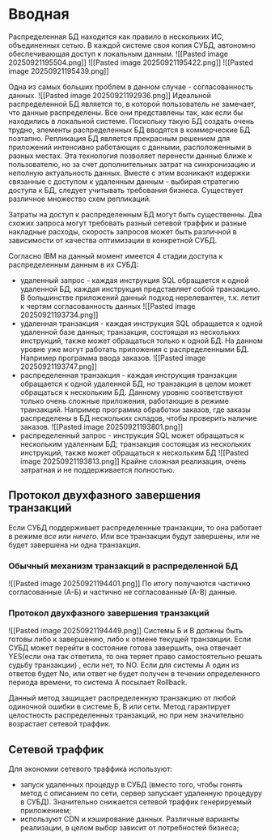 # Вводная
Распределенная БД находится как правило в нескольких ИС, объединенных сетью. В каждой системе своя копия СУБД, автономно обеспечивающая доступ к локальным данным. 
![[Pasted image 20250921195504.png]]
![[Pasted image 20250921195422.png]]
![[Pasted image 20250921195439.png]]

Одна из самых больших проблем в данном случае - согласованность данных. 
![[Pasted image 20250921192936.png]]
Идеальной распределенной БД является то, в которой пользователь не замечает, что данные распределены. Все они представлены так, как если бы находились в локальной системе. Поскольку такую БД создать очень трудно, элементы распределенных БД вводятся в коммерческие БД поэтапно.
Репликация БД является прекрасным решением для приложений интенсивно работающих с данными, расположенными в разных местах. Эта технология позволяет перенести данные ближе к пользователю, но за счет дополнительных затрат на синхронизацию и неполную актуальность данных. Вместе с этим возникают издержки связанные с доступом к удаленным данным - выбирая стратегию доступа к БД, следует учитывать требования бизнеса.
Существует различное множество схем репликаций.

Затраты на доступ к распределенным БД могут быть существенны. Два схожих запроса могут требовать разный сетевой траффик и разные накладные расходы, скорость запросов может быть различной в зависимости от качества оптимизации в конкретной СУБД.

Согласно IBM на данный момент имеется 4 стадии доступа к распределенным данным в их СУБД:
- удаленный запрос - каждая инструкция SQL обращается к одной удаленной БД, каждая инструкция представляет собой транзакцию. В большинстве приложений данный подход нерелевантен, т.к. летит к чертям согласованность данных
![[Pasted image 20250921193734.png]]
- удаленная транзакция - каждая инструкция SQL обращается к одной удаленной базе данных; транзакция, состоящая из нескольких инструкций, также может обращаться только к одной БД.
	На данном уровне уже могут работать приложения с распределенными БД. Например программа ввода заказов.
![[Pasted image 20250921193747.png]]
- распределенная транзакция - каждая инструкция транзакции обращается к одной удаленной БД, но транзакция в целом может обращаться к нескольким БД.
	Данному уровню соответствуют только очень сложные приложения, работающие в режиме транзакций. Например программа обработки заказов, где заказы распределены в БД нескольких складов, чтобы проверить наличие заказов.
![[Pasted image 20250921193801.png]]
- распределенный запрос - инструкция SQL может обращаться к нескольким удаленным БД; транзакция состоящая из нескольких инструкций, также может обращаться к нескольким БД
![[Pasted image 20250921193813.png]]
	Крайне сложная реализация, очень затратная и не поддерживается полностью.

## Протокол двухфазного завершения транзакций 
Если СУБД поддерживает распределенные транзакции, то она работает в режиме *все или ничего*. Или все транзакции будут завершены, или не будет завершена ни одна транзакция.
### Обычный механизм транзакций в распределенной БД
![[Pasted image 20250921194401.png]]
По итогу получаются частично согласованные (А-Б) и частично не согласованные (А-В) данные.
### Протокол двухфазного завершения транзакций
![[Pasted image 20250921194449.png]]
Системы Б и В должны быть готовы либо к завершению, либо к отмене текущей транзакции. Если СУБД может перейти в состояние готова завершить, она отвечает YES(если она так ответила, то она теряет право самостоятельно решать судьбу транзакции) , если нет, то NO. Если для системы А один из ответов будет No, или ответ не будет получен в течении определенного периода времени, то система А посылает Rollback. 

Данный метод защищает распределенную транзакцию от любой одиночной ошибки в системе Б, В или сети. Метод гарантирует целостность распределенных транзакций, но при нем значительно возрастает сетевой траффик.

## Сетевой траффик
Для экономии сетевого траффика используют:
- запуск удаленных процедур в СУБД (вместо того, чтобы гонять метод с описанием по сети, сервер запускает удаленную процедуру в СУБД). Значительно снижается сетевой траффик генерируемый приложением;
- используют CDN и кэширование данных. Различные варианты реализации, в целом выбор зависит от потребностей бизнеса;